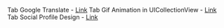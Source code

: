 Tab Google Translate - [Link](https://ibb.co/d3HYSQ)
Tab Gif Animation in UICollectionView - [Link](https://ibb.co/eZLWE5)
Tab Social Profile Design - [Link](https://ibb.co/eo7NMk)
